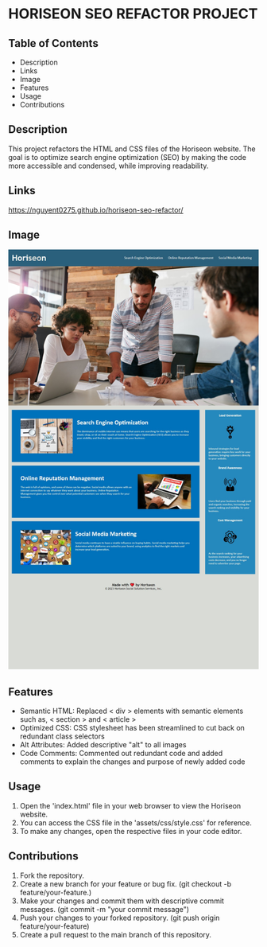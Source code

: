 # HORISEON SEO REFACTOR PROJECT

## Table of Contents
- Description
- Links
- Image
- Features
- Usage
- Contributions

## Description
This project refactors the HTML and CSS files of the Horiseon website. The goal is to optimize search engine optimization (SEO) by making the code more accessible and condensed, while improving readability. 

## Links
https://nguyent0275.github.io/horiseon-seo-refactor/

## Image
![Alt text](/Develop/assets/images/Horiseon-Wesbite.png.jpg)

## Features
- Semantic HTML: Replaced < div > elements with semantic elements such as, < section > and < article >
- Optimized CSS: CSS stylesheet has been streamlined to cut back on redundant class selectors
- Alt Attributes: Added descriptive "alt" to all images
- Code Comments: Commented out redundant code and added comments to explain the changes and purpose of newly added code

## Usage
1. Open the 'index.html' file in your web browser to view the Horiseon website.
2. You can access the CSS file in the 'assets/css/style.css' for reference. 
3. To make any changes, open the respective files in your code editor. 

## Contributions
1. Fork the repository.
2. Create a new branch for your feature or bug fix. (git checkout -b feature/your-feature.)
3. Make your changes and commit them with descriptive commit messages. (git commit -m "your commit message")
4. Push your changes to your forked repository. (git push origin feature/your-feature)
5. Create a pull request to the main branch of this repository.
